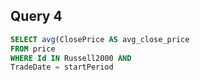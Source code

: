 ## Query 4

```sql
SELECT avg(ClosePrice AS avg_close_price
FROM price
WHERE Id IN Russell2000 AND
TradeDate = startPeriod
```
